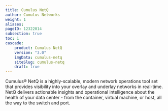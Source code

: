 ```yaml
---
title: Cumulus NetQ
author: Cumulus Networks
weight: 1
aliases:
pageID: 12322014
subsection: true
toc: 1
cascade:
    product: Cumulus NetQ
    version: "3.0"
    imgData: cumulus-netq
    siteSlug: cumulus-netq
    draft: true
---
```

Cumulus® NetQ is a highly-scalable, modern network operations tool set that provides visibility into your overlay and underlay networks in real-time. NetQ delivers actionable insights and operational intelligence about the health of your data center - from the container, virtual machine, or host, all the way to the switch and port.
